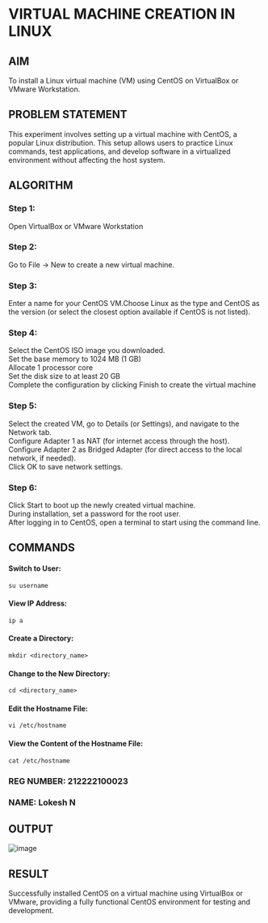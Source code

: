  # VIRTUAL MACHINE CREATION IN LINUX
 
 ## AIM
To install a Linux virtual machine (VM) using CentOS on VirtualBox or VMware Workstation.

## PROBLEM STATEMENT
This experiment involves setting up a virtual machine with CentOS, a popular Linux distribution. This setup allows users to practice Linux commands, test applications, and develop software in a virtualized environment without affecting the host system.

## ALGORITHM
 ### Step 1:
 Open VirtualBox or VMware Workstation</br>
 
 ### Step 2:
 Go to File -> New to create a new virtual machine.</br>
 
 ### Step 3:
Enter a name for your CentOS VM.Choose Linux as the type and CentOS as the version (or select the closest option available if CentOS is not listed).</br>

 ### Step 4:
 Select the CentOS ISO image you downloaded.</br>
 Set the base memory to 1024 MB (1 GB)</br>
 Allocate 1 processor core </br>
 Set the disk size to at least 20 GB</br>
 Complete the configuration by clicking Finish to create the virtual machine</br>
 
 ### Step 5:
 Select the created VM, go to Details (or Settings), and navigate to the Network tab.</br>
Configure Adapter 1 as NAT (for internet access through the host).</br>
Configure Adapter 2 as Bridged Adapter (for direct access to the local network, if needed).</br>
Click OK to save network settings.</br>

### Step 6:
Click Start to boot up the newly created virtual machine.</br>
During installation, set a password for the root user.</br>
After logging in to CentOS, open a terminal to start using the command line.</br>

## COMMANDS

#### Switch to User:
```
su username
```
#### View IP Address:
```
ip a
```
#### Create a Directory:
```
mkdir <directory_name>
```
#### Change to the New Directory:
```
cd <directory_name>
```
#### Edit the Hostname File:
```
vi /etc/hostname
```
#### View the Content of the Hostname File:
```
cat /etc/hostname
```

### REG NUMBER: 212222100023
### NAME: Lokesh N

## OUTPUT
![image](https://github.com/user-attachments/assets/31760086-305c-40af-9894-c12f799ae6e2)

## RESULT
 Successfully installed CentOS on a virtual machine using VirtualBox or VMware, providing a fully functional CentOS environment for testing and development.

  


